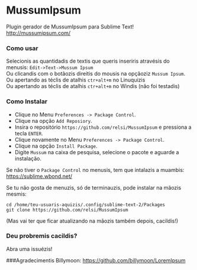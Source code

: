 MussumIpsum
===========

Plugin gerador de MussumIpsum para Sublime Text!  
http://mussumipsum.com/

### Como usar
Selecionis as quantidadis de textis que queris inseriris atravésis do menusis: `Edit->Text->Mussum Ipsum`  
Ou clicandis com o botãozis direitis do mousis na opçãoziz `Mussum Ipsum`.  
Ou apertando as téclis de atalhis `ctr+alt+m` no Linuquizis  
Ou apertando as téclis de atalhis `ctr+alt+m` no Windis (não foi testadis)

### Como Instalar
 - Clique no Menu `Preferences -> Package Control`.  
 - Clique na opção `Add Reposiory`.  
 - Insira o repositório `https://github.com/relsi/MussumIpsum` e pressiona a tecla `ENTER`.  
 - Clique novamente no Menu `Preferences -> Package Control`.   
 - Clique na opção `Install Package`.  
 - Digite `Mussum` na caixa de pesquisa, selecione o pacote e aguarde a instalação.  

Se não tiver o `Package Control` no menusis, tem que intalazis a muambis:  
https://sublime.wbond.net/  

Se tu não gosta de menuzis, só de terminauzis, pode instalar na mãozis mesmis:

`cd /home/teu-usuaris-aquizis/.config/sublime-text-2/Packages`  
`git clone https://github.com/relsi/MussumIpsum`  

(Mas vai ter que ficar atualizando na mãozis também depois, cacildis!)


### Deu probremis cacildis?
Abra uma issuézis!

###Agradecimentis
Billymoon: https://github.com/billymoon/LoremIpsum    